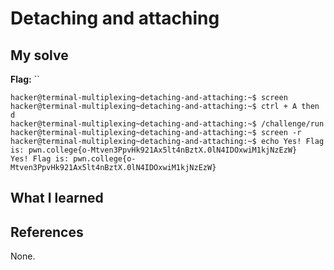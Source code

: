 # Detaching and attaching 


## My solve
**Flag:** ``


```
hacker@terminal-multiplexing~detaching-and-attaching:~$ screen
hacker@terminal-multiplexing~detaching-and-attaching:~$ ctrl + A then d
hacker@terminal-multiplexing~detaching-and-attaching:~$ /challenge/run
hacker@terminal-multiplexing~detaching-and-attaching:~$ screen -r
hacker@terminal-multiplexing~detaching-and-attaching:~$ echo Yes! Flag is: pwn.college{o-Mtven3PpvHk921Ax5lt4nBztX.0lN4IDOxwiM1kjNzEzW}
Yes! Flag is: pwn.college{o-Mtven3PpvHk921Ax5lt4nBztX.0lN4IDOxwiM1kjNzEzW}
```

## What I learned


## References 
None.
